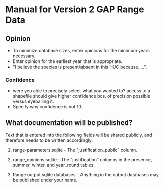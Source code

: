 # Manual for Version 2 GAP Range Data

## Opinion
* To minimize database sizes, enter opinions for the minimum years necessary.
* Enter opinion for the earliest year that is appropriate.
* "I believe the species is present/absent in this HUC because.....".

### Confidence
* were you able to precisely select what you wanted to? access to a shapefile should give higher confidence bcs. of precision possible versus eyeballing it.
* Specify why confidence is not 10.


## What documentation will be published?
Text that is entered into the following fields will be shared publicly, and therefore needs to be written accordingly:

1. range-parameters.sqlite - The "justification_public" column.

2. range_opinions.sqlite - The "justification" columns in the presence, summer, winter, and year_round tables.

3. Range output sqlite databases - Anything in the output databases may be published under your name.
